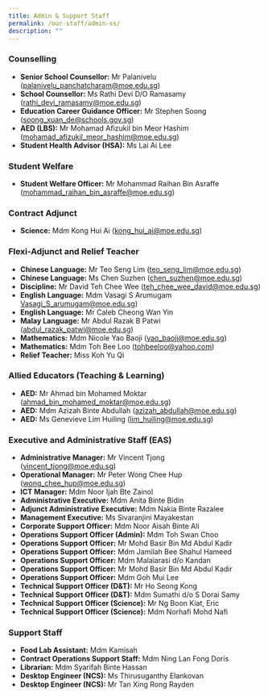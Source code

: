 ```yaml
---
title: Admin & Support Staff
permalink: /our-staff/admin-ss/
description: ""
---
```

### Counselling

*   **Senior School Counsellor:** Mr Palanivelu (palanivelu_panchatcharam@moe.edu.sg)
*   **School Counsellor:** Ms Rathi Devi D/O Ramasamy (rathi_devi_ramasamy@moe.edu.sg)
*   **Education Career Guidance Officer:** Mr Stephen Soong (soong_xuan_de@schools.gov.sg)
*   **AED (LBS):** Mr Mohamad Afizukil bin Meor Hashim (mohamad_afizukil_meor_hashim@moe.edu.sg)
*   **Student Health Advisor (HSA):** Ms Lai Ai Lee

### Student Welfare

*   **Student Welfare Officer:** Mr Mohammad Raihan Bin Asraffe (mohammad_raihan_bin_asraffe@moe.edu.sg)

### Contract Adjunct

*   **Science:** Mdm Kong Hui Ai (kong_hui_ai@moe.edu.sg)

### Flexi-Adjunct and Relief Teacher

*   **Chinese Language:** Mr Teo Seng Lim (teo_seng_lim@moe.edu.sg)
*   **Chinese Language:** Ms Chen Suzhen (chen_suzhen@moe.edu.sg)
*   **Discipline:** Mr David Teh Chee Wee (teh_chee_wee_david@moe.edu.sg)
*   **English Language:** Mdm Vasagi S Arumugam Vasagi_S_arumugam@moe.edu.sg)
*   **English Language:** Mr Caleb Cheong Wan Yin
*   **Malay Language:** Mr Abdul Razak B Patwi (abdul_razak_patwi@moe.edu.sg)
*   **Mathematics:** Mdm Nicole Yao Baoji (yao_baoji@moe.edu.sg)
*   **Mathematics:** Mdm Toh Bee Loo (tohbeeloo@yahoo.com)
*   **Relief Teacher:** Miss Koh Yu Qi

### Allied Educators (Teaching & Learning)

*   **AED:** Mr Ahmad bin Mohamed Moktar (ahmad_bin_mohamed_moktar@moe.edu.sg)
*   **AED:** Mdm Azizah Binte Abdullah (azizah_abdullah@moe.edu.sg)
*   **AED:** Ms Genevieve Lim Huiling (lim_huiling@moe.edu.sg)

### Executive and Administrative Staff (EAS)

*   **Administrative Manager:** Mr Vincent Tjong (vincent_tjong@moe.edu.sg)
*   **Operational Manager:** Mr Peter Wong Chee Hup (wong_chee_hup@moe.edu.sg)
*   **ICT Manager:** Mdm Noor Ijah Bte Zainol
*   **Administrative Executive:** Mdm Anita Binte Bidin
*   **Adjunct Administrative Executive:** Mdm Nakia Binte Razalee
*   **Management Executive:** Ms Sivaranjini Mayakestan
*   **Corporate Support Officer:** Mdm Noor Aisah Binte Ali
*   **Operations Support Officer (Admin):** Mdm Toh Swan Choo
*   **Operations Support Officer:** Mr Mohd Basir Bin Md Abdul Kadir
*   **Operations Support Officer:** Mdm Jamilah Bee Shahul Hameed
*   **Operations Support Officer:** Mdm Malaiarasi d/o Kandan
*   **Operations Support Officer:** Mr Mohd Basir Bin Md Abdul Kadir
*   **Operations Support Officer:** Mdm Goh Mui Lee
*   **Technical Support Officer (D&T):** Mr Ho Seong Kong
*   **Technical Support Officer (D&T):** Mdm Sumathi d/o S Dorai Samy
*   **Technical Support Officer (Science):** Mr Ng Boon Kiat, Eric
*   **Technical Support Officer (Science):** Mdm Norhafi Mohd Nafi

### Support Staff

*   **Food Lab Assistant:** Mdm Kamisah
*   **Contract Operations Support Staff:** Mdm Ning Lan Fong Doris
*   **Librarian:** Mdm Syarifah Binte Hassan
*   **Desktop Engineer (NCS):** Ms Thirusuganthy Elankovan
*   **Desktop Engineer (NCS):** Mr Tan Xing Rong Rayden